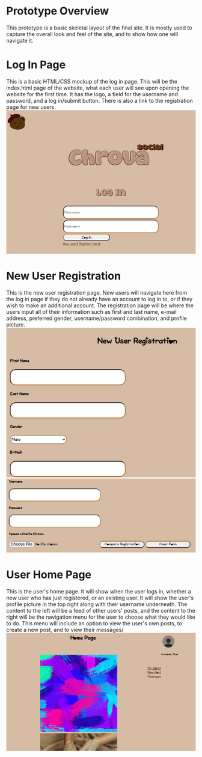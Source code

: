 # Prototype Overview
This prototype is a basic skeletal layout of the final site. It is mostly used to capture the overall look and feel of the site, and to show how one will navigate it. 

# Log In Page
This is a basic HTML/CSS mockup of the log in page. This will be the index.html page of the website, what each user will see upon opening the website for the first time. It has the logo, a field for the username and password, and a log in/submit button. There is also a link to the registration page for new users.
![Log In Screenshot](../images/login.png)

# New User Registration
This is the new user registration page. New users will navigate here from the log in page if they do not already have an account to log in to, or if they wish to make an additional account. The registration page will be where the users input all of their information such as first and last name, e-mail address, preferred gender, username/password combination, and profile picture.
![Registration Screenshot 1](../images/register.png)
![Registration Screenshot 2](../images/register2.png)

# User Home Page
This is the user's home page. It will show when the user logs in, whether a new user who has just registered, or an existing user. It will show the user's profile picture in the top right along with their username underneath. The content to the left will be a feed of other users' posts, and the content to the right will be the navigation menu for the user to choose what they would like to do. This menu will include an option to view the user's own posts, to create a new post, and to view their messages/
![Home Page screenshot](../images/home.png)
